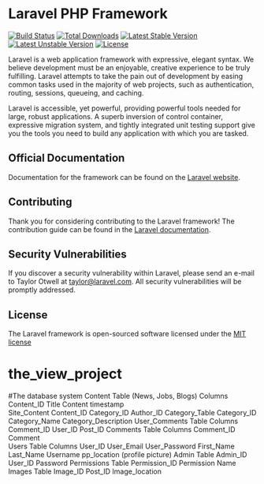 # Laravel PHP Framework

[![Build Status](https://travis-ci.org/laravel/framework.svg)](https://travis-ci.org/laravel/framework)
[![Total Downloads](https://poser.pugx.org/laravel/framework/d/total.svg)](https://packagist.org/packages/laravel/framework)
[![Latest Stable Version](https://poser.pugx.org/laravel/framework/v/stable.svg)](https://packagist.org/packages/laravel/framework)
[![Latest Unstable Version](https://poser.pugx.org/laravel/framework/v/unstable.svg)](https://packagist.org/packages/laravel/framework)
[![License](https://poser.pugx.org/laravel/framework/license.svg)](https://packagist.org/packages/laravel/framework)

Laravel is a web application framework with expressive, elegant syntax. We believe development must be an enjoyable, creative experience to be truly fulfilling. Laravel attempts to take the pain out of development by easing common tasks used in the majority of web projects, such as authentication, routing, sessions, queueing, and caching.

Laravel is accessible, yet powerful, providing powerful tools needed for large, robust applications. A superb inversion of control container, expressive migration system, and tightly integrated unit testing support give you the tools you need to build any application with which you are tasked.

## Official Documentation

Documentation for the framework can be found on the [Laravel website](http://laravel.com/docs).

## Contributing

Thank you for considering contributing to the Laravel framework! The contribution guide can be found in the [Laravel documentation](http://laravel.com/docs/contributions).

## Security Vulnerabilities

If you discover a security vulnerability within Laravel, please send an e-mail to Taylor Otwell at taylor@laravel.com. All security vulnerabilities will be promptly addressed.

## License

The Laravel framework is open-sourced software licensed under the [MIT license](http://opensource.org/licenses/MIT)
# the_view_project


#The database system
Content Table (News, Jobs, Blogs)
    Columns
    Content_ID
    Title
    Content
    timestamp  
Site_Content
    Content_ID
    Category_ID
    Author_ID
Category_Table
    Category_ID
    Category_Name
    Category_Description
User_Comments Table
    Columns
    Comment_ID
    User_ID
    Post_ID
Comments Table
    Columns
    Comment_ID
    Comment  
Users Table
    Columns
    User_ID
    User_Email
    User_Password
    First_Name
    Last_Name
    Username
    pp_location (profile picture)
Admin Table
    Admin_ID
    User_ID
    Password
Permissions Table
    Permission_ID
    Permission Name
Images Table
    Image_ID
    Post_ID
    Image_location
